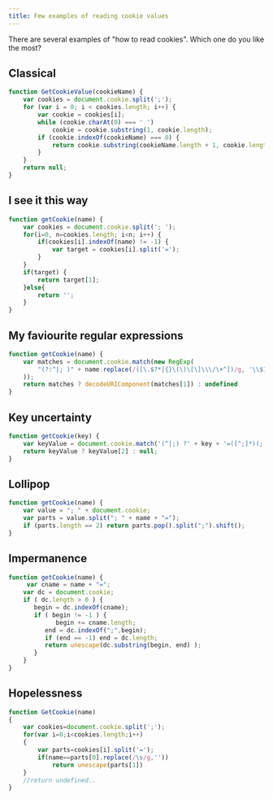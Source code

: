 ```yaml
---
title: Few examples of reading cookie values
---
```


There are several examples of "how to read cookies". Which one do you like the most?

## Classical

```javascript
function GetCookieValue(cookieName) {
    var cookies = document.cookie.split(';');
    for (var i = 0; i < cookies.length; i++) {
        var cookie = cookies[i];
        while (cookie.charAt(0) === ' ')
            cookie = cookie.substring(1, cookie.length);
        if (cookie.indexOf(cookieName) === 0) {
            return cookie.substring(cookieName.length + 1, cookie.length);
        }
    }
    return null;
}
```

## I see it this way

```javascript
function getCookie(name) {
    var cookies = document.cookie.split('; ');
    for(i=0, n=cookies.length; i<n; i++) {
        if(cookies[i].indexOf(name) != -1) {
            var target = cookies[i].split('=');
        }
    }
    if(target) {
        return target[1];
    }else{
        return '';
    }
}

```

## My faviourite regular expressions

```javascript
function getCookie(name) {
    var matches = document.cookie.match(new RegExp(
        "(?:^|; )" + name.replace(/([\.$?*|{}\(\)\[\]\\\/\+^])/g, '\\$1') + "=([^;]*)"
    ));
    return matches ? decodeURIComponent(matches[1]) : undefined
}
```

## Key uncertainty

```javascript
function getCookie(key) {
    var keyValue = document.cookie.match('(^|;) ?' + key + '=([^;]*)(;|$)');
    return keyValue ? keyValue[2] : null;
}
```

## Lollipop

```javascript
function getCookie(name) {
    var value = "; " + document.cookie;
    var parts = value.split("; " + name + "=");
    if (parts.length == 2) return parts.pop().split(";").shift();
}
```

## Impermanence

```javascript
function getCookie(name) {
     var cname = name + "=";
    var dc = document.cookie;
    if ( dc.length > 0 ) {
       begin = dc.indexOf(cname);
       if ( begin != -1 ) {
             begin += cname.length;
          end = dc.indexOf(";",begin);
          if (end == -1) end = dc.length;
          return unescape(dc.substring(begin, end) );
       }
    }
}
```

## Hopelessness

```javascript
function GetCookie(name)
{
    var cookies=document.cookie.split(';');
    for(var i=0;i<cookies.length;i++)
    {
        var parts=cookies[i].split('=');
        if(name==parts[0].replace(/\s/g,''))
            return unescape(parts[1])
    }
    //return undefined..
}
```